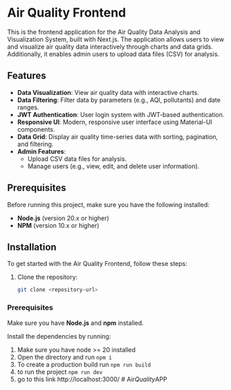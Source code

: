 # Air Quality Frontend

This is the frontend application for the Air Quality Data Analysis and Visualization System, built with Next.js. The application allows users to view and visualize air quality data interactively through charts and data grids. Additionally, it enables admin users to upload data files (CSV) for analysis.

## Features

- **Data Visualization**: View air quality data with interactive charts.
- **Data Filtering**: Filter data by parameters (e.g., AQI, pollutants) and date ranges.
- **JWT Authentication**: User login system with JWT-based authentication.
- **Responsive UI**: Modern, responsive user interface using Material-UI components.
- **Data Grid**: Display air quality time-series data with sorting, pagination, and filtering.
- **Admin Features**:
  - Upload CSV data files for analysis.
  - Manage users (e.g., view, edit, and delete user information).

## Prerequisites

Before running this project, make sure you have the following installed:

- **Node.js** (version 20.x or higher)
- **NPM** (version 10.x or higher)

## Installation

To get started with the Air Quality Frontend, follow these steps:

1. Clone the repository:

   ```bash
   git clone <repository-url>
   ```

### Prerequisites

Make sure you have **Node.js** and **npm** installed.

Install the dependencies by running:

1. Make sure you have node >= 20 installed
2. Open the directory and run `npm i`
3. To create a production build run `npm run build`
4. to run the project `npm run dev`
5. go to this link http://localhost:3000/
#   A i r _ Q u a l i t y _ A P P  
 